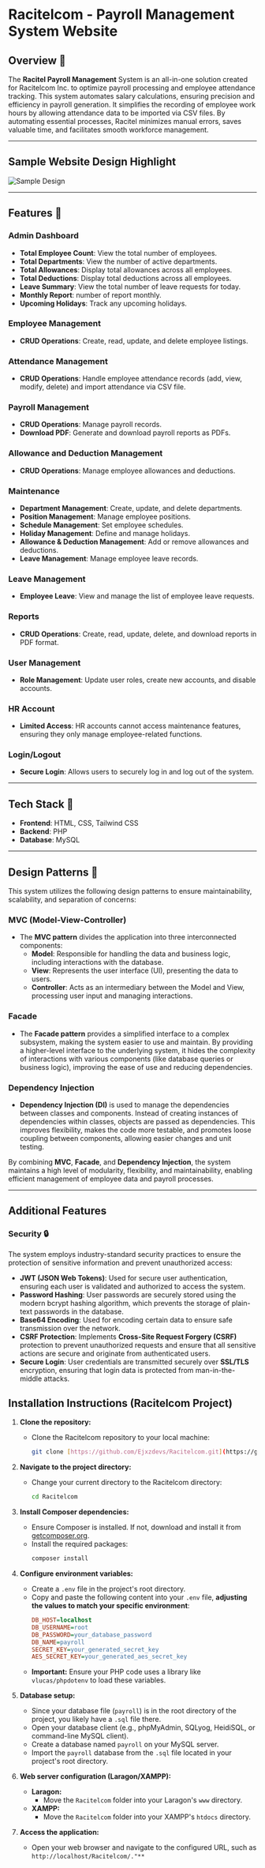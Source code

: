 # Racitelcom - Payroll Management System Website

## Overview 📌
The **Racitel Payroll Management** System is an all-in-one solution created for Racitelcom Inc. to optimize payroll processing and employee attendance tracking. This system automates salary calculations, ensuring precision and efficiency in payroll generation. It simplifies the recording of employee work hours by allowing attendance data to be imported via CSV files. By automating essential processes, Racitel minimizes manual errors, saves valuable time, and facilitates smooth workforce management.

---

## Sample Website Design Highlight
![Sample Design](overview.png)

---

## Features 📌

### **Admin Dashboard**
- **Total Employee Count**: View the total number of employees.
- **Total Departments**: View the number of active departments.
- **Total Allowances**: Display total allowances across all employees.
- **Total Deductions**: Display total deductions across all employees.
- **Leave Summary**: View the total number of leave requests for today.
- **Monthly Report**: number of report monthly.
- **Upcoming Holidays**: Track any upcoming holidays.

### **Employee Management**
- **CRUD Operations**: Create, read, update, and delete employee listings.

### **Attendance Management**
- **CRUD Operations**: Handle employee attendance records (add, view, modify, delete) and import attendance via CSV file.

### **Payroll Management**
- **CRUD Operations**: Manage payroll records.
- **Download PDF**: Generate and download payroll reports as PDFs.

### **Allowance and Deduction Management**
- **CRUD Operations**: Manage employee allowances and deductions.

### **Maintenance**
- **Department Management**: Create, update, and delete departments.
- **Position Management**: Manage employee positions.
- **Schedule Management**: Set employee schedules.
- **Holiday Management**: Define and manage holidays.
- **Allowance & Deduction Management**: Add or remove allowances and deductions.
- **Leave Management**: Manage employee leave records.

### **Leave Management**
- **Employee Leave**: View and manage the list of employee leave requests.

### **Reports**
- **CRUD Operations**: Create, read, update, delete, and download reports in PDF format.

### **User Management**
- **Role Management**: Update user roles, create new accounts, and disable accounts.

### **HR Account**
- **Limited Access**: HR accounts cannot access maintenance features, ensuring they only manage employee-related functions.

### **Login/Logout**
- **Secure Login**: Allows users to securely log in and log out of the system.

---

## Tech Stack 📌
- **Frontend**: HTML, CSS, Tailwind CSS
- **Backend**: PHP
- **Database**: MySQL

---

## Design Patterns 📌

This system utilizes the following design patterns to ensure maintainability, scalability, and separation of concerns:

### **MVC (Model-View-Controller)**
- The **MVC pattern** divides the application into three interconnected components:
  - **Model**: Responsible for handling the data and business logic, including interactions with the database.
  - **View**: Represents the user interface (UI), presenting the data to users.
  - **Controller**: Acts as an intermediary between the Model and View, processing user input and managing interactions.

### **Facade**
- The **Facade pattern** provides a simplified interface to a complex subsystem, making the system easier to use and maintain. By providing a higher-level interface to the underlying system, it hides the complexity of interactions with various components (like database queries or business logic), improving the ease of use and reducing dependencies.

### **Dependency Injection**
- **Dependency Injection (DI)** is used to manage the dependencies between classes and components. Instead of creating instances of dependencies within classes, objects are passed as dependencies. This improves flexibility, makes the code more testable, and promotes loose coupling between components, allowing easier changes and unit testing.

By combining **MVC**, **Facade**, and **Dependency Injection**, the system maintains a high level of modularity, flexibility, and maintainability, enabling efficient management of employee data and payroll processes.

---

## Additional Features

### **Security** 🔒
The system employs industry-standard security practices to ensure the protection of sensitive information and prevent unauthorized access:

- **JWT (JSON Web Tokens)**: Used for secure user authentication, ensuring each user is validated and authorized to access the system.
- **Password Hashing**: User passwords are securely stored using the modern bcrypt hashing algorithm, which prevents the storage of plain-text passwords in the database.
- **Base64 Encoding**: Used for encoding certain data to ensure safe transmission over the network.
- **CSRF Protection**: Implements **Cross-Site Request Forgery (CSRF)** protection to prevent unauthorized requests and ensure that all sensitive actions are secure and originate from authenticated users.
- **Secure Login**: User credentials are transmitted securely over **SSL/TLS** encryption, ensuring that login data is protected from man-in-the-middle attacks.

## Installation Instructions (Racitelcom Project)

1. **Clone the repository:**
    - Clone the Racitelcom repository to your local machine:
        ```bash
        git clone [https://github.com/Ejxzdevs/Racitelcom.git](https://github.com/Ejxzdevs/Racitelcom.git)
        ```

2. **Navigate to the project directory:**
    - Change your current directory to the Racitelcom directory:
        ```bash
        cd Racitelcom
        ```

3. **Install Composer dependencies:**
    - Ensure Composer is installed. If not, download and install it from [getcomposer.org](https://getcomposer.org/download/).
    - Install the required packages:
        ```bash
        composer install
        ```

4. **Configure environment variables:**
    - Create a `.env` file in the project's root directory.
    - Copy and paste the following content into your `.env` file, **adjusting the values to match your specific environment**:
        ```ini
        DB_HOST=localhost
        DB_USERNAME=root
        DB_PASSWORD=your_database_password
        DB_NAME=payroll
        SECRET_KEY=your_generated_secret_key
        AES_SECRET_KEY=your_generated_aes_secret_key

        ```
    - **Important:** Ensure your PHP code uses a library like `vlucas/phpdotenv` to load these variables.

5. **Database setup:**
    - Since your database file (`payroll`) is in the root directory of the project, you likely have a `.sql` file there.
    - Open your database client (e.g., phpMyAdmin, SQLyog, HeidiSQL, or command-line MySQL client).
    - Create a database named `payroll` on your MySQL server.
    - Import the `payroll` database from the `.sql` file located in your project's root directory.

6. **Web server configuration (Laragon/XAMPP):**
    - **Laragon:**
        - Move the `Racitelcom` folder into your Laragon's `www` directory.
    - **XAMPP:**
        - Move the `Racitelcom` folder into your XAMPP's `htdocs` directory.

7. **Access the application:**
    - Open your web browser and navigate to the configured URL, such as `http://localhost/Racitelcom/."**`
